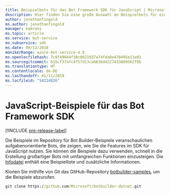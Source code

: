 ```yaml
---
title: Beispielbots für das Bot Framework SDK für JavaScript | Microsoft-Dokumentation
description: Hier finden Sie eine große Auswahl an Beispielbots für einen schnellen Einstieg in die Bot-Entwicklung mit dem Bot Framework SDK für JavaScript.
author: jonathanfingold
ms.author: jonathanfingold
manager: kamrani
ms.topic: article
ms.service: bot-service
ms.subservice: sdk
ms.date: 09/13/2018
monikerRange: azure-bot-service-4.0
ms.openlocfilehash: 7c8f49644f38c0621937a74fda8e470495e11e01
ms.sourcegitcommit: b15cf37afc4f57d13ca6636d4227433809562f8b
ms.translationtype: HT
ms.contentlocale: de-DE
ms.lasthandoff: 01/11/2019
ms.locfileid: "54224026"
---
```

# <a name="javascript-samples-for-bot-framework-sdk"></a>JavaScript-Beispiele für das Bot Framework SDK
[!INCLUDE [pre-release-label](../includes/pre-release-label.md)]

Die Beispiele im Repository für Bot Builder-Beispiele veranschaulichen aufgabenorientierte Bots, die zeigen, wie Sie die Features im SDK für JavaScript nutzen. Sie können die Beispiele dazu verwenden, schnell in die Erstellung großartiger Bots mit umfangreichen Funktionen einzusteigen. Die [Infodatei](https://github.com/Microsoft/BotBuilder-Samples/blob/master/README.md) enthält eine Beispielliste und zusätzliche Informationen.

Klonen Sie mithilfe von Git das GitHub-Repository [botbuilder-samples](https://github.com/Microsoft/botbuilder-samples), um die Beispiele abzurufen.
```cmd
git clone https://github.com/Microsoft/botbuilder-dotnet.git
```

